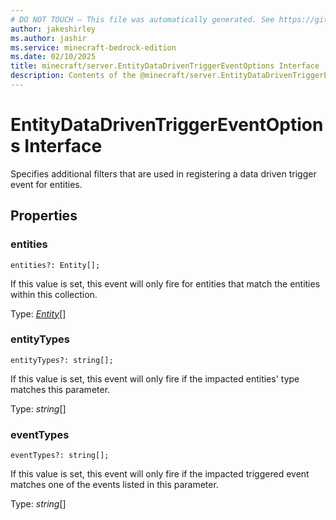 ```yaml
---
# DO NOT TOUCH — This file was automatically generated. See https://github.com/mojang/minecraftapidocsgenerator to modify descriptions, examples, etc.
author: jakeshirley
ms.author: jashir
ms.service: minecraft-bedrock-edition
ms.date: 02/10/2025
title: minecraft/server.EntityDataDrivenTriggerEventOptions Interface
description: Contents of the @minecraft/server.EntityDataDrivenTriggerEventOptions class.
---
```

# EntityDataDrivenTriggerEventOptions Interface

Specifies additional filters that are used in registering a data driven trigger event for entities.

## Properties

### **entities**
`entities?: Entity[];`

If this value is set, this event will only fire for entities that match the entities within this collection.

Type: [*Entity*](Entity.md)[]

### **entityTypes**
`entityTypes?: string[];`

If this value is set, this event will only fire if the impacted entities' type matches this parameter.

Type: *string*[]

### **eventTypes**
`eventTypes?: string[];`

If this value is set, this event will only fire if the impacted triggered event matches one of the events listed in this parameter.

Type: *string*[]
